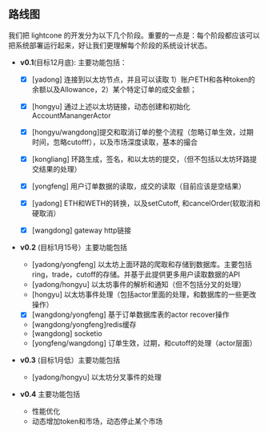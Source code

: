 ## 路线图

我们把 lightcone 的开发分为以下几个阶段。重要的一点是：每个阶段都应该可以把系统部署运行起来，好让我们更理解每个阶段的系统设计状态。


- **v0.1**(目标12月底): 主要功能包括：
  - [x] [yadong] 连接到以太坊节点，并且可以读取 1）账户ETH和各种token的余额以及Allowance，2）某个特定订单的成交金额；
  - [x] [hongyu] 通过上述以太坊链接，动态创建和初始化AccountManangerActor
  - [x] [hongyu/wangdong]提交和取消订单的整个流程（忽略订单生效，过期时间，忽略cutofff），以及市场深度读取，基本的撮合
  - [x] [kongliang] 环路生成，签名，和以太坊的提交，（但不包括以太坊环路提交结果的处理）
  - [x] [yongfeng] 用户订单数据的读取，成交的读取（目前应该是空结果）
  - [x] [yadong] ETH和WETH的转换，以及setCutoff, 和cancelOrder(软取消和硬取消）
  - [x] [wangdong] gateway http链接



- **v0.2** (目标1月15号）主要功能包括
  - [yadong/yongfeng] 以太坊上面环路的爬取和存储到数据库。主要包括ring，trade，cutoff的存储。并基于此提供更多用户读取数据的API
  - [yadong/hongyu] 以太坊事件的解析和通知（但不包括分叉的处理）
  - [hongyu] 以太坊事件处理（包括actor里面的处理，和数据库的一些更改操作）
  - [x] [wangdong/yongfeng] 基于订单数据库表的actor recover操作
  - [wangdong/yongfeng]redis缓存
  - [wangdong] socketio
  - [yongfeng/wangdong] 订单生效，过期，和cutoff的处理（actor层面）


- **v0.3** (目标1月低）主要功能包括
  - [yadong/hongyu] 以太坊分叉事件的处理


- **v0.4** 主要功能包括
  - 性能优化
  - 动态增加token和市场，动态停止某个市场


